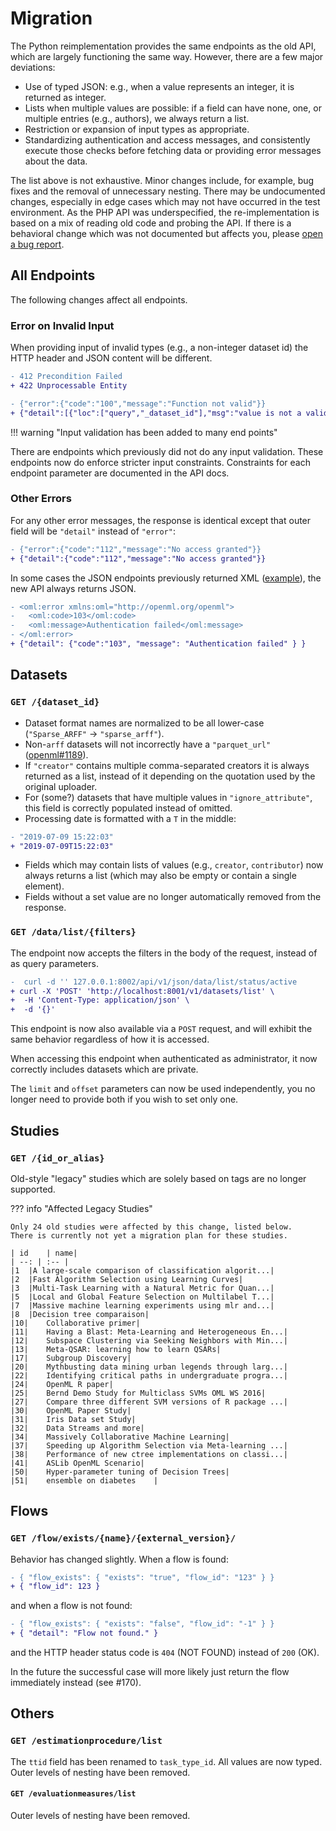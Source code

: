 # Migration
The Python reimplementation provides the same endpoints as the old API, which are
largely functioning the same way. However, there are a few major deviations:

 * Use of typed JSON: e.g., when a value represents an integer, it is returned as integer.
 * Lists when multiple values are possible: if a field can have none, one, or multiple entries (e.g., authors), we always return a list.
 * Restriction or expansion of input types as appropriate.
 * Standardizing authentication and access messages, and consistently execute those checks
  before fetching data or providing error messages about the data.

The list above is not exhaustive. Minor changes include, for example, bug fixes and the removal of unnecessary nesting.
There may be undocumented changes, especially in edge cases which may not have occurred in the test environment.
As the PHP API was underspecified, the re-implementation is based on a mix of reading old code and probing the API.
If there is a behavioral change which was not documented but affects you, please [open a bug report](https://github.com/openml/server-api/issues/new?assignees=&labels=bug%2C+triage&projects=&template=bug-report.md&title=).

## All Endpoints
The following changes affect all endpoints.

### Error on Invalid Input
When providing input of invalid types (e.g., a non-integer dataset id) the HTTP header
and JSON content will be different.

```diff title="HTTP Header"
- 412 Precondition Failed
+ 422 Unprocessable Entity
```

```diff title="JSON Content"
- {"error":{"code":"100","message":"Function not valid"}}
+ {"detail":[{"loc":["query","_dataset_id"],"msg":"value is not a valid integer","type":"type_error.integer"}]}
```

!!! warning "Input validation has been added to many end points"

   There are endpoints which previously did not do any input validation.
   These endpoints now do enforce stricter input constraints.
   Constraints for each endpoint parameter are documented in the API docs.

### Other Errors
For any other error messages, the response is identical except that outer field will be `"detail"` instead of `"error"`:

```diff title="JSON Content"
- {"error":{"code":"112","message":"No access granted"}}
+ {"detail":{"code":"112","message":"No access granted"}}
```

In some cases the JSON endpoints previously returned XML ([example](https://github.com/openml/OpenML/issues/1200)), the new API always returns JSON.

```diff title="XML replaced by JSON"
- <oml:error xmlns:oml="http://openml.org/openml">
-   <oml:code>103</oml:code>
-   <oml:message>Authentication failed</oml:message>
- </oml:error>
+ {"detail": {"code":"103", "message": "Authentication failed" } }
```

## Datasets

### `GET /{dataset_id}`
 - Dataset format names are normalized to be all lower-case
   (`"Sparse_ARFF"` ->  `"sparse_arff"`).
 - Non-`arff` datasets will not incorrectly have a `"parquet_url"` ([openml#1189](https://github.com/openml/OpenML/issues/1189)).
 - If `"creator"` contains multiple comma-separated creators it is always returned
   as a list, instead of it depending on the quotation used by the original uploader.
 - For (some?) datasets that have multiple values in `"ignore_attribute"`, this field
   is correctly populated instead of omitted.
 - Processing date is formatted with a `T` in the middle:
  ```diff title="processing_date"
  - "2019-07-09 15:22:03"
  + "2019-07-09T15:22:03"
  ```
 - Fields which may contain lists of values (e.g., `creator`, `contributor`) now always
  returns a list (which may also be empty or contain a single element).
 - Fields without a set value are no longer automatically removed from the response.

### `GET /data/list/{filters}`

The endpoint now accepts the filters in the body of the request, instead of as query parameters.
```diff
-  curl -d '' 127.0.0.1:8002/api/v1/json/data/list/status/active
+ curl -X 'POST' 'http://localhost:8001/v1/datasets/list' \
+  -H 'Content-Type: application/json' \
+  -d '{}'
```
This endpoint is now also available via a `POST` request, and will exhibit the same behavior
regardless of how it is accessed.

When accessing this endpoint when authenticated as administrator, it now correctly
includes datasets which are private.

The `limit` and `offset` parameters can now be used independently, you no longer need
to provide both if you wish to set only one.

## Studies

### `GET /{id_or_alias}`

Old-style "legacy" studies which are solely based on tags are no longer supported.

??? info "Affected Legacy Studies"

    Only 24 old studies were affected by this change, listed below.
    There is currently not yet a migration plan for these studies.

    | id	| name|
    | --: | :-- |
    |1	|A large-scale comparison of classification algorit...|
    |2	|Fast Algorithm Selection using Learning Curves|
    |3	|Multi-Task Learning with a Natural Metric for Quan...|
    |5	|Local and Global Feature Selection on Multilabel T...|
    |7	|Massive machine learning experiments using mlr and...|
    |8	|Decision tree comparaison|
    |10|	Collaborative primer|
    |11|	Having a Blast: Meta-Learning and Heterogeneous En...|
    |12|	Subspace Clustering via Seeking Neighbors with Min...|
    |13|	Meta-QSAR: learning how to learn QSARs|
    |17|	Subgroup Discovery|
    |20|	Mythbusting data mining urban legends through larg...|
    |22|	Identifying critical paths in undergraduate progra...|
    |24|	OpenML R paper|
    |25|	Bernd Demo Study for Multiclass SVMs OML WS 2016|
    |27|	Compare three different SVM versions of R package ...|
    |30|	OpenML Paper Study|
    |31|	Iris Data set Study|
    |32|	Data Streams and more|
    |34|	Massively Collaborative Machine Learning|
    |37|	Speeding up Algorithm Selection via Meta-learning ...|
    |38|	Performance of new ctree implementations on classi...|
    |41|	ASLib OpenML Scenario|
    |50|	Hyper-parameter tuning of Decision Trees|
    |51|	ensemble on diabetes	|

## Flows

### `GET /flow/exists/{name}/{external_version}/`
Behavior has changed slightly. When a flow is found:

```diff
- { "flow_exists": { "exists": "true", "flow_id": "123" } }
+ { "flow_id": 123 }
```

and when a flow is not found:
```diff
- { "flow_exists": { "exists": "false", "flow_id": "-1" } }
+ { "detail": "Flow not found." }
```
and the HTTP header status code is `404` (NOT FOUND) instead of `200` (OK).

In the future the successful case will more likely just return the flow immediately instead (see #170).

## Others

### `GET /estimationprocedure/list`
The `ttid` field has been renamed to `task_type_id`.
All values are now typed.
Outer levels of nesting have been removed.

#### `GET /evaluationmeasures/list`
Outer levels of nesting have been removed.
